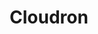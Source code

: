 ---
linkedin: https://linkedin.com/company/cloudron
logohandle: cloudronio
sort: cloudron
title: Cloudron
twitter: https://x.com/cloudron_io
website: https://cloudron.io/
---